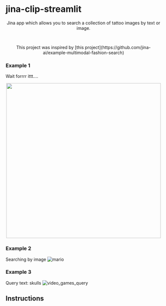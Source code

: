 # jina-clip-streamlit

<div>
    <p align="center">
        Jina app which allows you to search a collection of tattoo images by text or image.
    </p>
    <br>
    <p align="center">
        This project was inspired by [this project](https://github.com/jina-ai/example-multimodal-fashion-search)
    </p>
</div>

### Example 1
Wait forrrr ittt....
<p align="center">
  <a href=docs/usage/workstitle.jpg>
    <img src="docs/usage/workstitle.jpg" width="500">
  </a>
</p>

### Example 2
Searching by image
![mario](docs/usage/usage_image_mario.jpg)

### Example 3
Query text: skulls
![video_games_query](docs/usage/usage_skulls.jpg)

## Instructions

